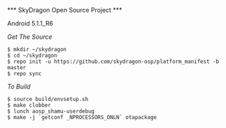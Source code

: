
*** SkyDragon Open Source Project ***


Android 5.1.1_R6


*Get The Source*

	$ mkdir ~/skydragon
	$ cd ~/skydragon
	$ repo init -u https://github.com/skydragon-osp/platform_manifest -b master
	$ repo sync


*To Build*

	$ source build/envsetup.sh
	$ make clobber
	$ lunch aosp_shamu-userdebug
	$ make -j `getconf _NPROCESSORS_ONLN` otapackage
